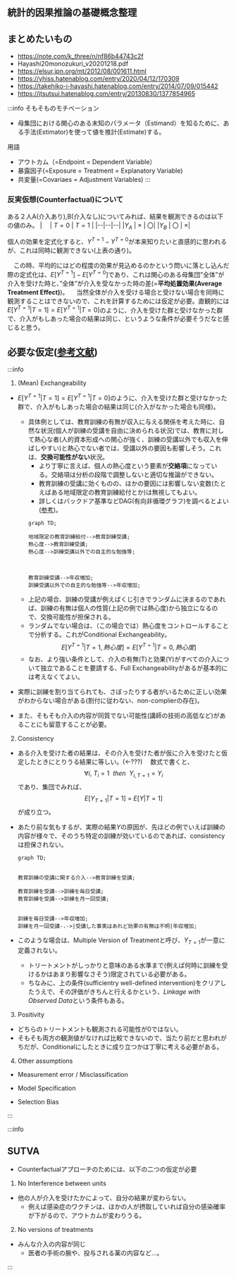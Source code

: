 ## 統計的因果推論の基礎概念整理

## まとめたいもの

- https://note.com/k_three/n/nf86b44743c2f
- Hayashi20monozukuri_v20201218.pdf
- https://elsur.jpn.org/mt/2012/08/001611.html
- https://yhiss.hatenablog.com/entry/2020/04/12/170309
- https://takehiko-i-hayashi.hatenablog.com/entry/2014/07/09/015442
- https://jtsutsui.hatenablog.com/entry/20130830/1377854965

:::info
そもそものモチベーション
- 母集団における関心のある未知のパラメータ（Estimand）を知るために、ある手法(Estimator)を使って値を推計(Estimate)する。

用語
- アウトカム（=Endpoint = Dependent Variable）
- 暴露因子(=Exposure = Treatment = Explanatory Variable)
- 共変量(=Covariaes = Adjustment Variables)
:::

### 反実仮想(Counterfactual)について
ある２人A(介入あり),B(介入なし)についてみれば、結果を観測できるのは以下の値のみ。
| 　| $T=0$ | $T=1$ |
|--|--|--|
|$Y_A$ | × | 〇|
|$Y_B$ | 〇 | ×|

個人の効果を定式化すると、$Y^{T=1} - Y^{T=0}$が本来知りたいと直感的に思われるが、これは同時に観測できない(上表の通り)。

　この時、平均的にはどの程度の効果が見込めるのかという問いに落とし込んだ際の定式化は、$E[Y^{T=1}] - E[Y^{T=0}]$であり、これは関心のある母集団”全体”が介入を受けた時と、”全体”が介入を受なかった時の差(=**平均処置効果(Average Treatment Effect)**)。
　当然全体が介入を受ける場合と受けない場合を同時に観測することはできないので、これを計算するためには仮定が必要。直観的には$E[Y^{T=1}|T=1] = E[Y^{T=1}|T=0]$のように、介入を受けた群と受けなかった群で、介入がもしあった場合の結果は同じ、というような条件が必要そうだなと感じると思う。


## 必要な仮定([参考文献](https://www.krsk-phs.com/entry/counterfactual_assumptions))

:::info
1. (Mean) Exchangeability
- $E[Y^{T=1}|T=1] = E[Y^{T=1}|T=0]$のように、介入を受けた群と受けなかった群で、介入がもしあった場合の結果は同じ(介入がなかった場合も同様)。

  * 具体例としては、教育訓練の有無が収入に与える関係を考えた時に、自然な状況(個人が訓練の受講を自由に決められる状況)では、教育に対して熱心な者(人的資本形成への関心が強く、訓練の受講以外でも収入を伸ばしやすい)と熱心でない者では、受講以外の要因も影響しそう。これは、**交換可能性がない**状況。
    - より丁寧に言えば、個人の熱心度という要素が**交絡項**になっている。交絡項は分析の段階で調整しないと適切な推論ができない。
    - 教育訓練の受講に効くものの、ほかの要因には影響しない変数(たとえばある地域限定の教育訓練給付とか)は無視してもよい。
    - 詳しくはバックドア基準などDAG(有向非循環グラフ)を調べるとよい([参考](https://www.krsk-phs.com/entry/DAG1))。
    ```mermaid
    graph TD;
    
    地域限定の教育訓練給付-->教育訓練受講;
    熱心度-->教育訓練受講;
    熱心度-->訓練受講以外での自主的な勉強等;
    
    
    
    教育訓練受講-->年収増加;
    訓練受講以外での自主的な勉強等-->年収増加;
    
    ```
  * 上記の場合、訓練の受講が例えばくじ引きでランダムに決まるのであれば、訓練の有無は個人の性質(上記の例では熱心度)から独立になるので、交換可能性が担保される。
  * ランダムでない場合は、（この場合では）熱心度をコントロールすることで分析する。これがConditional Exchangeability。$$E[Y^{T=1}|T=1,熱心度] = E[Y^{T=1}|T=0,熱心度]$$
  * なお、より強い条件として、介入の有無(T)と効果(Y)がすべての介入について独立であることを要請する、Full Exchangeabilityがあるが基本的には考えなくてよい。

- 実際に訓練を割り当てられても、さぼったりする者がいるために正しい効果がわからない場合がある(割付に従わない、non-complierの存在)。
- また、そもそも介入の内容が同質でない可能性(講師の技術の高低など)があることにも留意することが必要。

2. Consistency
- ある介入を受けた者の結果は、その介入を受けた者が仮に介入を受けたと仮定したときにとりうる結果に等しい。(←???)
　数式で書くと、
 $$\forall i,\ T_i=1 \ \ then \ \  Y_{i,T=1}=Y_i$$であり、集団でみれば、 $$E[Y_{T=1}|T=1]\ = \ E[Y|T=1]$$が成り立つ。
 
- あたり前な気もするが、実際の結果$Y$の原因が、先ほどの例でいえば訓練の内容が様々で、そのうち特定の訓練が効いているのであれば、consistencyは担保されない。
    ```mermaid
    graph TD;
  
    
    教育訓練の受講に関する介入-->教育訓練を受講;
    
    教育訓練を受講-->訓練を毎日受講;
    教育訓練を受講-->訓練を月一回受講;
    
    
    訓練を毎日受講-->年収増加;
    訓練を月一回受講-.->|受講した事実はあれど効果の有無は不明|年収増加;
    
    ```
- このような場合は、Multiple Version of Treatmentと呼び、$Y_{T=1}$が一意に定義されない。
  * トリートメントがしっかりと意味のある水準まで(例えば何時に訓練を受けるかはあまり影響なさそう)限定されている必要がある。
  * ちなみに、上の条件(sufficientry well-defined intervention)をクリアしたうえで、その評価がきちんと行えるかという、*Linkage with Observed Data*という条件もある。

3. Positivity
- どちらのトリートメントも観測される可能性が0ではない。
- そもそも両方の観測値がなければ比較できないので、当たり前だと思われがちだが、Conditionalにしたときに成り立つかは丁寧に考える必要がある。

4. Other assumptions
- Measurement error / Misclassification

- Model Specification

- Selection Bias

:::

:::info
## SUTVA
- Counterfactualアプローチのためには、以下の二つの仮定が必要
1. No Interference between units
- 他の人が介入を受けたかによって、自分の結果が変わらない。
  * 例えば感染症のワクチンは、ほかの人が摂取していれば自分の感染確率が下がるので、アウトカムが変わりうる。
  
2. No versions of treatments
- みんな介入の内容が同じ
  * 医者の手術の腕や、投与される薬の内容など…。

:::